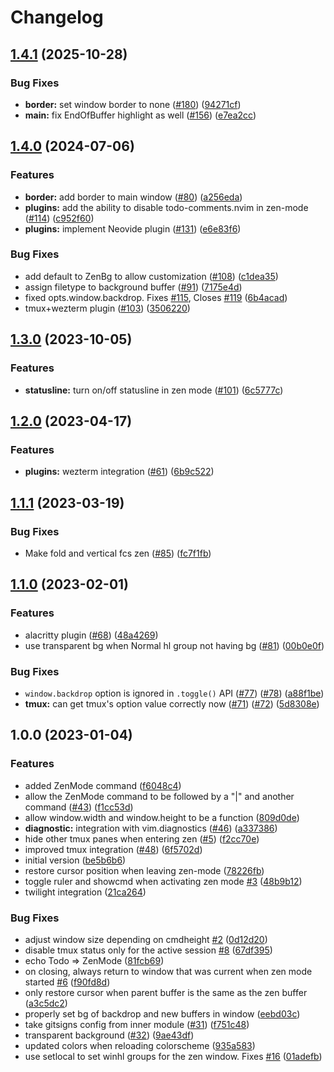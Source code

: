 # Changelog

## [1.4.1](https://github.com/folke/zen-mode.nvim/compare/v1.4.0...v1.4.1) (2025-10-28)


### Bug Fixes

* **border:** set window border to none ([#180](https://github.com/folke/zen-mode.nvim/issues/180)) ([94271cf](https://github.com/folke/zen-mode.nvim/commit/94271cf7a2ca6a9bee7fa8738d22313cb1c40e2c))
* **main:** fix EndOfBuffer highlight as well ([#156](https://github.com/folke/zen-mode.nvim/issues/156)) ([e7ea2cc](https://github.com/folke/zen-mode.nvim/commit/e7ea2ccfdbd047ade65bcefa0b223a82707e066c))

## [1.4.0](https://github.com/folke/zen-mode.nvim/compare/v1.3.0...v1.4.0) (2024-07-06)


### Features

* **border:** add border to main window ([#80](https://github.com/folke/zen-mode.nvim/issues/80)) ([a256eda](https://github.com/folke/zen-mode.nvim/commit/a256edafd56347896cdcbaca989335dcf6aed111))
* **plugins:** add the ability to disable todo-comments.nvim in zen-mode ([#114](https://github.com/folke/zen-mode.nvim/issues/114)) ([c952f60](https://github.com/folke/zen-mode.nvim/commit/c952f607139a3c7bfd50ed091c8e5526dd057f63))
* **plugins:** implement Neovide plugin ([#131](https://github.com/folke/zen-mode.nvim/issues/131)) ([e6e83f6](https://github.com/folke/zen-mode.nvim/commit/e6e83f61ca40c730b7a852c807139f8c8a292316))


### Bug Fixes

* add default to ZenBg to allow customization ([#108](https://github.com/folke/zen-mode.nvim/issues/108)) ([c1dea35](https://github.com/folke/zen-mode.nvim/commit/c1dea35af945b08ad50a2e70cc734a9a14640078))
* assign filetype to background buffer ([#91](https://github.com/folke/zen-mode.nvim/issues/91)) ([7175e4d](https://github.com/folke/zen-mode.nvim/commit/7175e4d39f3ee66cf191340b65c1f8687b27d420))
* fixed opts.window.backdrop. Fixes [#115](https://github.com/folke/zen-mode.nvim/issues/115), Closes [#119](https://github.com/folke/zen-mode.nvim/issues/119) ([6b4acad](https://github.com/folke/zen-mode.nvim/commit/6b4acad4064fa37fbd8953d2d45b83b77174d524))
* tmux+wezterm plugin ([#103](https://github.com/folke/zen-mode.nvim/issues/103)) ([3506220](https://github.com/folke/zen-mode.nvim/commit/35062207ae1db4265e734e2a838689c9f5cf0fb0))

## [1.3.0](https://github.com/folke/zen-mode.nvim/compare/v1.2.0...v1.3.0) (2023-10-05)


### Features

* **statusline:** turn on/off statusline in zen mode ([#101](https://github.com/folke/zen-mode.nvim/issues/101)) ([6c5777c](https://github.com/folke/zen-mode.nvim/commit/6c5777cf9964c0db1dfde96c9a68b066722b84f0))

## [1.2.0](https://github.com/folke/zen-mode.nvim/compare/v1.1.1...v1.2.0) (2023-04-17)


### Features

* **plugins:** wezterm integration ([#61](https://github.com/folke/zen-mode.nvim/issues/61)) ([6b9c522](https://github.com/folke/zen-mode.nvim/commit/6b9c522b5f74706a46309b83d561ae5cac0f67f5))

## [1.1.1](https://github.com/folke/zen-mode.nvim/compare/v1.1.0...v1.1.1) (2023-03-19)


### Bug Fixes

* Make fold and vertical fcs zen ([#85](https://github.com/folke/zen-mode.nvim/issues/85)) ([fc7f1fb](https://github.com/folke/zen-mode.nvim/commit/fc7f1fb40a7d13ea34dd27e645e64c8b431a5269))

## [1.1.0](https://github.com/folke/zen-mode.nvim/compare/v1.0.0...v1.1.0) (2023-02-01)


### Features

* alacritty plugin ([#68](https://github.com/folke/zen-mode.nvim/issues/68)) ([48a4269](https://github.com/folke/zen-mode.nvim/commit/48a426953205c5556924f0904c82e23a2c161f72))
* use transparent bg when Normal hl group not having bg ([#81](https://github.com/folke/zen-mode.nvim/issues/81)) ([00b0e0f](https://github.com/folke/zen-mode.nvim/commit/00b0e0f68d6b4ade6e447462533a5a6a5aa39fcb))


### Bug Fixes

* `window.backdrop` option is ignored in `.toggle()` API ([#77](https://github.com/folke/zen-mode.nvim/issues/77)) ([#78](https://github.com/folke/zen-mode.nvim/issues/78)) ([a88f1be](https://github.com/folke/zen-mode.nvim/commit/a88f1be193e904f8c08a6ab4d22e923bd44de7de))
* **tmux:** can get tmux's option value correctly now ([#71](https://github.com/folke/zen-mode.nvim/issues/71)) ([#72](https://github.com/folke/zen-mode.nvim/issues/72)) ([5d8308e](https://github.com/folke/zen-mode.nvim/commit/5d8308ef39c14ecbd6850b56959094aa932285c6))

## 1.0.0 (2023-01-04)


### Features

* added ZenMode command ([f6048c4](https://github.com/folke/zen-mode.nvim/commit/f6048c443747576d744aff18a70b3687bc9da150))
* allow the ZenMode command to be followed by a "|" and another command ([#43](https://github.com/folke/zen-mode.nvim/issues/43)) ([f1cc53d](https://github.com/folke/zen-mode.nvim/commit/f1cc53d32b49cf962fb89a2eb0a31b85bb270f7c))
* allow window.width and window.height to be a function ([809d0de](https://github.com/folke/zen-mode.nvim/commit/809d0de7adeaf85d482b2b98532ee596d7cc9921))
* **diagnostic:** integration with vim.diagnostics ([#46](https://github.com/folke/zen-mode.nvim/issues/46)) ([a337386](https://github.com/folke/zen-mode.nvim/commit/a3373862e5ef99c1a3993e0230b538bb5cae8628))
* hide other tmux panes when entering zen ([#5](https://github.com/folke/zen-mode.nvim/issues/5)) ([f2cc70e](https://github.com/folke/zen-mode.nvim/commit/f2cc70e896b3fd6ca1e9fa297e6760a2998b227a))
* improved tmux integration ([#48](https://github.com/folke/zen-mode.nvim/issues/48)) ([6f5702d](https://github.com/folke/zen-mode.nvim/commit/6f5702db4fd4a4c9a212f8de3b7b982f3d93b03c))
* initial version ([be5b6b6](https://github.com/folke/zen-mode.nvim/commit/be5b6b6be223afaf27a45cd945cb259685a73daf))
* restore cursor position when leaving zen-mode ([78226fb](https://github.com/folke/zen-mode.nvim/commit/78226fb4dba4e4e92e9f43547abf09c5216312de))
* toggle ruler and showcmd when activating zen mode [#3](https://github.com/folke/zen-mode.nvim/issues/3) ([48b9b12](https://github.com/folke/zen-mode.nvim/commit/48b9b124cb628195f88c0e09ca4ba1a98af978c4))
* twilight integration ([21ca264](https://github.com/folke/zen-mode.nvim/commit/21ca264c6ae934ceac220cf719c0ed6c0216b057))


### Bug Fixes

* adjust window size depending on cmdheight [#2](https://github.com/folke/zen-mode.nvim/issues/2) ([0d12d20](https://github.com/folke/zen-mode.nvim/commit/0d12d20499bf9b482767d221372ff9ac2e116daa))
* disable tmux status only for the active session [#8](https://github.com/folke/zen-mode.nvim/issues/8) ([67df395](https://github.com/folke/zen-mode.nvim/commit/67df395fc10af373dca6326ee22b939d5f2f6647))
* echo Todo =&gt; ZenMode ([81fcb69](https://github.com/folke/zen-mode.nvim/commit/81fcb69cdecb72e886b902f7d09455f571b17d13))
* on closing, always return to window that was current when zen mode started [#6](https://github.com/folke/zen-mode.nvim/issues/6) ([f90fd8d](https://github.com/folke/zen-mode.nvim/commit/f90fd8ddbbb0516416a372ce15f9b7cf40a6c233))
* only restore cursor when parent buffer is the same as the zen buffer ([a3c5dc2](https://github.com/folke/zen-mode.nvim/commit/a3c5dc22b280dc48e9efbb08ca17a700572fdabc))
* properly set bg of backdrop and new buffers in window ([eebd03c](https://github.com/folke/zen-mode.nvim/commit/eebd03ce83bf7001b225b7229fd211a19e5db46b))
* take gitsigns config from inner module ([#31](https://github.com/folke/zen-mode.nvim/issues/31)) ([f751c48](https://github.com/folke/zen-mode.nvim/commit/f751c48620d4921dc5cb0fe93a8bb031ba57799f))
* transparent background ([#32](https://github.com/folke/zen-mode.nvim/issues/32)) ([9ae43df](https://github.com/folke/zen-mode.nvim/commit/9ae43df6ee4d6c3d47aea057086c9e56fca58234))
* updated colors when reloading colorscheme ([935a583](https://github.com/folke/zen-mode.nvim/commit/935a58307b64ce071689ba8ee915af5b9cdfe70c))
* use setlocal to set winhl groups for the zen window. Fixes [#16](https://github.com/folke/zen-mode.nvim/issues/16) ([01adefb](https://github.com/folke/zen-mode.nvim/commit/01adefbf32360346c6951fa41fea6d3698e3280f))
